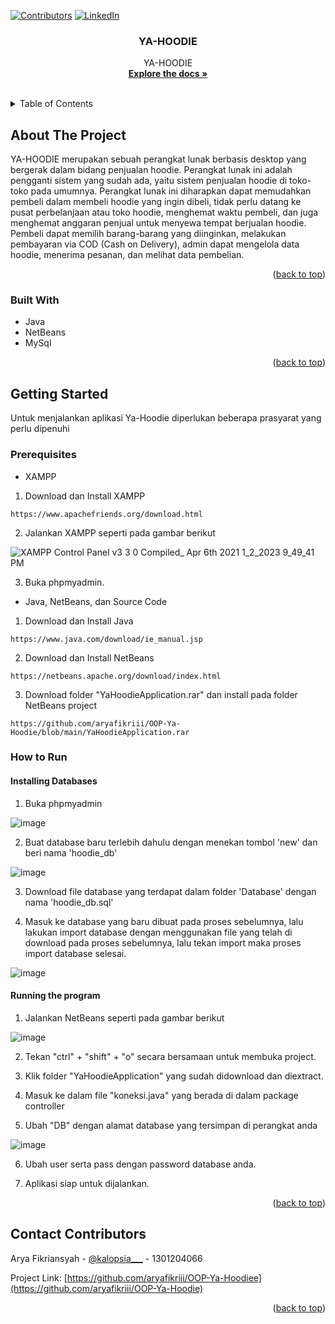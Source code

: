 [![Contributors][contributors-shield]][contributors-url]
[![LinkedIn][linkedin-shield]][linkedin-url]
<div id="top"></div>

<h3 align="center">YA-HOODIE</h3>

  <p align="center">
    YA-HOODIE
    <br />
    <a href="https://docs.google.com/document/d/1UM8gn8vf-7qMWP8pHvO2B0WOZ8gjLYMN/edit?usp=sharing&ouid=105015904708726665666&rtpof=true&sd=true"><strong>Explore the docs »</strong></a>
    <br />
    <br />
  </p>
</div>



<!-- TABLE OF CONTENTS -->
<details>
  <summary>Table of Contents</summary>
  <ol>
    <li>
      <a href="#about-the-project">About The Project</a>
      <ul>
        <li><a href="#built-with">Built With</a></li>
      </ul>
    </li>
    <li>
      <a href="#getting-started">Getting Started</a>
      <ul>
        <li><a href="#prerequisites">Prerequisites</a></li>
        <li><a href="#how-to-run">How to Run </a></li>
      </ul>
    </li>
    <li><a href="#contact-contributors">Contact Contributors</a></li>
  </ol>
</details>



<!-- ABOUT THE PROJECT -->
## About The Project
YA-HOODIE merupakan sebuah perangkat lunak berbasis desktop yang bergerak dalam bidang penjualan hoodie. Perangkat lunak ini adalah pengganti sistem yang sudah ada, yaitu sistem penjualan hoodie di toko-toko pada umumnya. Perangkat lunak ini diharapkan dapat memudahkan pembeli dalam membeli hoodie yang ingin dibeli, tidak perlu datang ke pusat perbelanjaan atau toko hoodie, menghemat waktu pembeli, dan juga menghemat anggaran penjual untuk menyewa tempat berjualan hoodie. Pembeli dapat memilih barang-barang yang diinginkan, melakukan pembayaran via COD (Cash on Delivery), admin dapat mengelola data hoodie, menerima pesanan, dan melihat data pembelian.
<p align="right">(<a href="#top">back to top</a>)</p>

### Built With

* Java 
* NetBeans
* MySql

<p align="right">(<a href="#top">back to top</a>)</p>



<!-- GETTING STARTED -->
## Getting Started
Untuk menjalankan aplikasi Ya-Hoodie diperlukan beberapa prasyarat yang perlu dipenuhi
### Prerequisites
* XAMPP
1. Download dan Install XAMPP
```
https://www.apachefriends.org/download.html
```
2. Jalankan XAMPP seperti pada gambar berikut

![XAMPP Control Panel v3 3 0     Compiled_ Apr 6th 2021   1_2_2023 9_49_41 PM](https://user-images.githubusercontent.com/90541318/210247116-67ecbdda-8477-4097-ac53-02a70721fa71.png)

3. Buka phpmyadmin.

* Java, NetBeans, dan Source Code
1. Download dan Install Java
```
https://www.java.com/download/ie_manual.jsp
```

2. Download dan Install NetBeans
```
https://netbeans.apache.org/download/index.html
```

3. Download folder "YaHoodieApplication.rar" dan install pada folder NetBeans project

```
https://github.com/aryafikriii/OOP-Ya-Hoodie/blob/main/YaHoodieApplication.rar
```

### How to Run 
#### Installing Databases
1. Buka phpmyadmin

![image](https://user-images.githubusercontent.com/90541318/210247894-16e83853-2b8b-4de8-919b-35f7e8bf0dbe.png)

2. Buat database baru terlebih dahulu dengan menekan tombol 'new' dan beri nama 'hoodie_db'

![image](https://user-images.githubusercontent.com/90541318/211326601-478e9ab4-6310-4d9e-ae7b-fb1681a3839c.png)

3. Download file database yang terdapat dalam folder 'Database' dengan nama 'hoodie_db.sql'

4. Masuk ke database yang baru dibuat pada proses sebelumnya, lalu lakukan import database dengan menggunakan file yang telah di download pada proses sebelumnya, lalu tekan import maka proses import database selesai.

![image](https://user-images.githubusercontent.com/90541318/211326786-0ab339a0-b3fa-42e3-b8d9-8ff7f256cb20.png)

#### Running the program

1. Jalankan NetBeans seperti pada gambar berikut

![image](https://user-images.githubusercontent.com/90541318/211326094-f279f6bd-2043-429d-8498-b1a5c4464e68.png)

2. Tekan "ctrl" + "shift" + "o" secara bersamaan untuk membuka project.

3. Klik folder "YaHoodieApplication" yang sudah didownload dan diextract.

4. Masuk ke dalam file "koneksi.java" yang berada di dalam package controller

5. Ubah "DB" dengan alamat database yang tersimpan di perangkat anda

![image](https://user-images.githubusercontent.com/90541318/211327614-bf6e317e-c6a9-45af-b8df-f7ab37036a27.png)

6. Ubah user serta pass dengan password database anda.

7. Aplikasi siap untuk dijalankan.


<p align="right">(<a href="#top">back to top</a>)</p>

<!-- CONTACT -->
## Contact Contributors

Arya Fikriansyah - [@kalopsia___](https://twitter.com/@kaIopsia___) - 1301204066

Project Link: [https://github.com/aryafikriii/OOP-Ya-Hoodiee](https://github.com/aryafikriii/OOP-Ya-Hoodie)

<p align="right">(<a href="#top">back to top</a>)</p>

[contributors-shield]: https://img.shields.io/github/contributors/aryafikriii/ya-hoodie.svg?style=for-the-badge
[contributors-url]: https://github.com/aryafikriii/
[linkedin-shield]: https://img.shields.io/badge/-LinkedIn-black.svg?style=for-the-badge&logo=linkedin&colorB=555
[linkedin-url]: https://www.linkedin.com/in/arya-fikriansyah/

